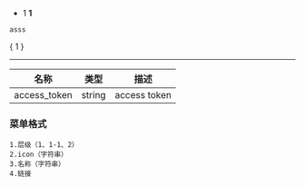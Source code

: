 - 1
**1**

`asss`

{
    1
}

***

名称          | 类型   | 描述
------------ | ------ | -------
access_token | string | access token

### 菜单格式
    1.层级（1、1-1、2）
    2.icon（字符串）
    3.名称（字符串）
    4.链接
    
